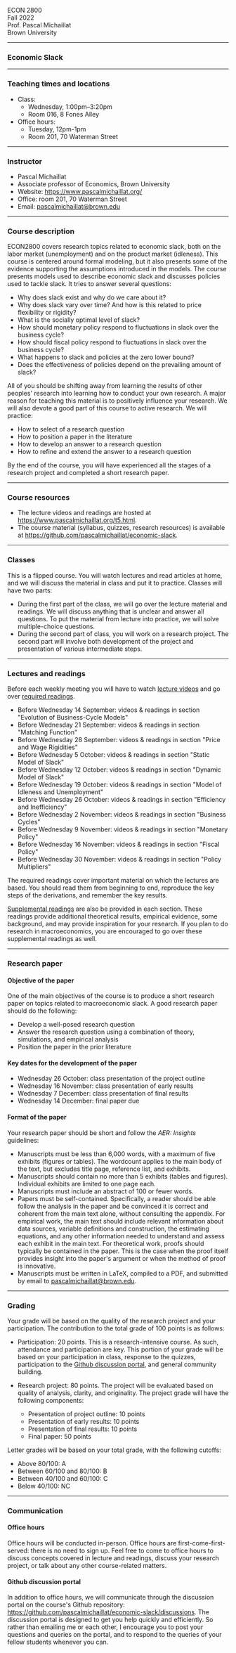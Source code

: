ECON 2800  
Fall 2022  
Prof. Pascal Michaillat  
Brown University

---

### Economic Slack

---

### Teaching times and locations

+ Class: 
    * Wednesday, 1:00pm–3:20pm
    * Room 016, 8 Fones Alley
+ Office hours: 
    * Tuesday, 12pm-1pm
    * Room 201, 70 Waterman Street

---

### Instructor

+ Pascal Michaillat
+ Associate professor of Economics, Brown University
+ Website: https://www.pascalmichaillat.org/
+ Office: room 201, 70 Waterman Street
+ Email: pascalmichaillat@brown.edu

---

### Course description

ECON2800 covers research topics related to economic slack, both on the labor market (unemployment) and on the product market (idleness). This course is centered around formal modeling, but it also presents some of the evidence supporting the assumptions introduced in the models. The course presents models used to describe economic slack and discusses policies used to tackle slack. It tries to answer several questions: 

+ Why does slack exist and why do we care about it?
+ Why does slack vary over time? And how is this related to price flexibility or rigidity?
+ What is the socially optimal level of slack?
+ How should monetary policy respond to fluctuations in slack over the business cycle?
+ How should fiscal policy respond to fluctuations in slack over the business cycle?
+ What happens to slack and policies at the zero lower bound?
+ Does the effectiveness of policies depend on the prevailing amount of slack?

All of you should be shifting away from learning the results of other peoples' research into learning how to conduct your own research. A major reason for teaching this material is to positively influence your research. We will also devote a good part of this course to active research. We will practice:

+ How to select of a research question
+ How to position a paper in the literature
+ How to develop an answer to a research question
+ How to refine and extend the answer to a research question

By the end of the course, you will have experienced all the stages of a research project and completed a short research paper.


---

### Course resources

+ The lecture videos and readings are hosted at https://www.pascalmichaillat.org/t5.html.
+ The course material (syllabus, quizzes, research resources) is available at https://github.com/pascalmichaillat/economic-slack. 

---

### Classes

This is a flipped course. You will watch lectures and read articles at home, and we will discuss the material in class and put it to practice.  Classes will have two parts:

+ During the first part of the class, we will go over the lecture material and readings. We will discuss anything that is unclear and answer all questions. To put the material from lecture into practice, we will solve multiple-choice questions. 
+ During the second part of class, you will work on a research project. The second part will involve both development of the project and presentation of various intermediate steps.

---

### Lectures and readings

Before each weekly meeting you will have to watch [lecture videos](https://www.pascalmichaillat.org/t5.html) and go over [required readings](https://www.pascalmichaillat.org/t5.html).
  
+ Before Wednesday 14 September: videos & readings in section "Evolution of Business-Cycle Models"
+ Before Wednesday 21 September: videos & readings in section "Matching Function"
+ Before Wednesday 28 September: videos & readings in section "Price and Wage Rigidities"
+ Before Wednesday 5 October: videos & readings in section "Static Model of Slack"
+ Before Wednesday 12 October: videos & readings in section "Dynamic Model of Slack"
+ Before Wednesday 19 October: videos & readings in section "Model of Idleness and Unemployment"
+ Before Wednesday 26 October: videos & readings in section "Efficiency and Inefficiency"
+ Before Wednesday 2 November: videos & readings in section "Business Cycles"
+ Before Wednesday 9 November: videos & readings in section "Monetary Policy"
+ Before Wednesday 16 November: videos & readings in section "Fiscal Policy"
+ Before Wednesday 30 November: videos & readings in section "Policy Multipliers"

The required readings cover important material on which the lectures are based. You should read them from beginning to end, reproduce the key steps of the derivations, and remember the key results. 

[Supplemental readings](https://www.pascalmichaillat.org/t5.html) are also be provided in each section. These readings provide additional theoretical results, empirical evidence, some background, and may provide inspiration for your research. If you plan to do research in macroeconomics, you are encouraged to go over these supplemental readings as well.


---

### Research paper

#### Objective of the paper

One of the main objectives of the course is to produce a short research paper on topics related to macroeconomic slack. A good research paper should do the following:

+ Develop a well-posed research question
+ Answer the research question using a combination of theory, simulations, and empirical analysis
+ Position the paper in the prior literature

#### Key dates for the development of the paper

+ Wednesday 26 October: class presentation of the project outline
+ Wednesday 16 November: class presentation of early results
+ Wednesday 7 December: class presentation of final results
+ Wednesday 14 December: final paper due

#### Format of the paper

Your research paper should be short and follow the *AER: Insights* guidelines:

+ Manuscripts must be less than 6,000 words, with a maximum of five exhibits (figures or tables). The wordcount applies to the main body of the text, but excludes title page, reference list, and exhibits.
+ Manuscripts should contain no more than 5 exhibits (tables and figures). Individual exhibits are limited to one page each.
+ Manuscripts must include an abstract of 100 or fewer words.
+ Papers must be self-contained. Specifically, a reader should be able follow the analysis in the paper and be convinced it is correct and coherent from the main text alone, without consulting the appendix. For empirical work, the main text should include relevant information about data sources, variable definitions and construction, the estimating equations, and any other information needed to understand and assess each exhibit in the main text. For theoretical work, proofs should typically be contained in the paper. This is the case when the proof itself provides insight into the paper's argument or when the method of proof is innovative.
+ Manuscripts must be written in LaTeX, compiled to a PDF, and submitted by email to pascalmichaillat@brown.edu.

---

### Grading

Your grade will be based on the quality of the research project and your participation. The contribution to the total grade of 100 points is as follows:

+ Participation: 20 points. This is a research-intensive course. As such, attendance and participation are key. This portion of your grade will be based on your participation in class, response to the quizzes, participation to the [Github discussion portal](https://github.com/pascalmichaillat/economic-slack/discussions), and general community building.
+ Research project: 80 points. The project will be evaluated based on quality of analysis, clarity, and originality. The project grade will have the following components:

    - Presentation of project outline: 10 points
    - Presentation of early results: 10 points
    - Presentation of final results: 10 points
    - Final paper: 50 points

Letter grades will be based on your total grade, with the following cutoffs:

+ Above 80/100:  A
+ Between 60/100 and 80/100: B
+ Between 40/100 and 60/100: C
+ Below 40/100: NC

---

### Communication

#### Office hours

Office hours will be conducted in-person. Office hours are first-come-first-served: there is no need to sign up. Feel free to come to office hours to discuss concepts covered in lecture and readings, discuss your research project, or talk about any other course-related matters.

#### Github discussion portal

In addition to office hours, we will communicate through the discussion portal on the course's Github repository: https://github.com/pascalmichaillat/economic-slack/discussions. The discussion portal is designed to get you help quickly and efficiently. So rather than emailing me or each other, I encourage you to post your questions and queries on the portal, and to respond to the queries of your fellow students whenever you can.
